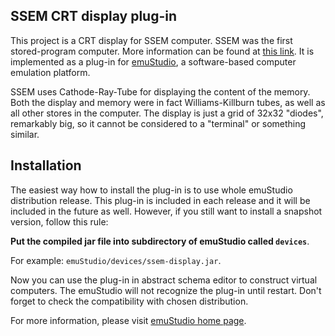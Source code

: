 SSEM CRT display plug-in
------------------------

This project is a CRT display for SSEM computer. SSEM was the first stored-program computer. More
information can be found at [this link](https://en.wikipedia.org/wiki/Manchester_Small-Scale_Experimental_Machine).
It is implemented as a plug-in for [emuStudio](http://emustudio.sf.net), a software-based
computer emulation platform.

SSEM uses Cathode-Ray-Tube for displaying the content of the memory. Both the display and memory were in fact
Williams-Killburn tubes, as well as all other stores in the computer. The display is just a grid of 32x32
"diodes", remarkably big, so it cannot be considered to a "terminal" or something similar.

Installation
------------

The easiest way how to install the plug-in is to use whole emuStudio distribution release. This plug-in is
included in each release and it will be included in the future as well. However, if you still want to install
a snapshot version, follow this rule: 

**Put the compiled jar file into subdirectory of emuStudio called `devices`**.

For example: `emuStudio/devices/ssem-display.jar`.

Now you can use the plug-in in abstract schema editor to construct virtual computers. The emuStudio
will not recognize the plug-in until restart. Don't forget to check the compatibility with chosen
distribution.

For more information, please visit [emuStudio home page](http://emustudio.sourceforge.net/downloads.html).

